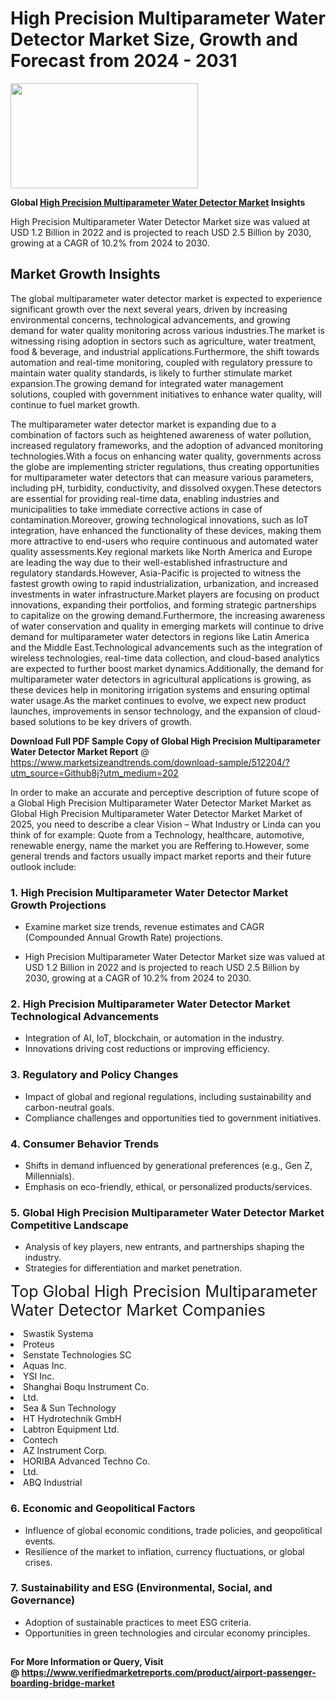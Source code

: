 <H1>High Precision Multiparameter Water Detector Market Size, Growth and Forecast from 2024 - 2031</H1><img class="aligncenter size-medium wp-image-584254" src="https://thirdeyenews.in/wp-content/uploads/2024/09/Global-Market-Research-300x168.jpeg" alt="" width="300" height="168" /><p><strong>Global&nbsp;<a href="https://www.marketsizeandtrends.com/download-sample/512204/?utm_source=Github8j?utm_medium=202">High Precision Multiparameter Water Detector Market</a> Insights</strong></p><p>High Precision Multiparameter Water Detector Market size was valued at USD 1.2 Billion in 2022 and is projected to reach USD 2.5 Billion by 2030, growing at a CAGR of 10.2% from 2024 to 2030.</p><p><h2>Market Growth Insights</h2> <p>The global multiparameter water detector market is expected to experience significant growth over the next several years, driven by increasing environmental concerns, technological advancements, and growing demand for water quality monitoring across various industries.The market is witnessing rising adoption in sectors such as agriculture, water treatment, food & beverage, and industrial applications.Furthermore, the shift towards automation and real-time monitoring, coupled with regulatory pressure to maintain water quality standards, is likely to further stimulate market expansion.The growing demand for integrated water management solutions, coupled with government initiatives to enhance water quality, will continue to fuel market growth.</p> <p>The multiparameter water detector market is expanding due to a combination of factors such as heightened awareness of water pollution, increased regulatory frameworks, and the adoption of advanced monitoring technologies.With a focus on enhancing water quality, governments across the globe are implementing stricter regulations, thus creating opportunities for multiparameter water detectors that can measure various parameters, including pH, turbidity, conductivity, and dissolved oxygen.These detectors are essential for providing real-time data, enabling industries and municipalities to take immediate corrective actions in case of contamination.Moreover, growing technological innovations, such as IoT integration, have enhanced the functionality of these devices, making them more attractive to end-users who require continuous and automated water quality assessments.Key regional markets like North America and Europe are leading the way due to their well-established infrastructure and regulatory standards.However, Asia-Pacific is projected to witness the fastest growth owing to rapid industrialization, urbanization, and increased investments in water infrastructure.Market players are focusing on product innovations, expanding their portfolios, and forming strategic partnerships to capitalize on the growing demand.Furthermore, the increasing awareness of water conservation and quality in emerging markets will continue to drive demand for multiparameter water detectors in regions like Latin America and the Middle East.Technological advancements such as the integration of wireless technologies, real-time data collection, and cloud-based analytics are expected to further boost market dynamics.Additionally, the demand for multiparameter water detectors in agricultural applications is growing, as these devices help in monitoring irrigation systems and ensuring optimal water usage.As the market continues to evolve, we expect new product launches, improvements in sensor technology, and the expansion of cloud-based solutions to be key drivers of growth.<p><span class=""><strong>Download Full PDF Sample Copy of Global High Precision Multiparameter Water Detector Market Report</strong> @ <a href="https://www.marketsizeandtrends.com/download-sample/512204/?utm_source=Github8j?utm_medium=202" target="_blank">https://www.marketsizeandtrends.com/download-sample/512204/?utm_source=Github8j?utm_medium=202</a></span></p><p>In order to make an accurate and perceptive description of future scope of a Global&nbsp;High Precision Multiparameter Water Detector Market Market as Global&nbsp;High Precision Multiparameter Water Detector Market Market of 2025, you need to describe a clear Vision &ndash; What Industry or Linda can you think of for example: Quote from a Technology, healthcare, automotive, renewable energy, name the market you are Reffering to.However, some general trends and factors usually impact market reports and their future outlook include:</p><h3>1.&nbsp;<strong>High Precision Multiparameter Water Detector Market Growth Projections</strong></h3><ul><li>Examine market size trends, revenue estimates and CAGR (Compounded Annual Growth Rate) projections.</li><li><p>High Precision Multiparameter Water Detector Market size was valued at USD 1.2 Billion in 2022 and is projected to reach USD 2.5 Billion by 2030, growing at a CAGR of 10.2% from 2024 to 2030.</p></li></ul><h3>2.&nbsp;<strong>High Precision Multiparameter Water Detector Market Technological Advancements</strong></h3><ul><li>Integration of AI, IoT, blockchain, or automation in the industry.</li><li>Innovations driving cost reductions or improving efficiency.</li></ul><h3>3.&nbsp;<strong>Regulatory and Policy Changes</strong></h3><ul><li>Impact of global and regional regulations, including sustainability and carbon-neutral goals.</li><li>Compliance challenges and opportunities tied to government initiatives.</li></ul><h3>4.&nbsp;<strong>Consumer Behavior Trends</strong></h3><ul><li>Shifts in demand influenced by generational preferences (e.g., Gen Z, Millennials).</li><li>Emphasis on eco-friendly, ethical, or personalized products/services.</li></ul><h3>5.&nbsp;<strong>Global High Precision Multiparameter Water Detector Market Competitive Landscape</strong></h3><ul><li>Analysis of key players, new entrants, and partnerships shaping the industry.</li><li>Strategies for differentiation and market penetration.</li></ul><p data-pm-slice="1 1 []"><span style="color: inherit; font-family: inherit; font-size: 25px;">Top Global High Precision Multiparameter Water Detector Market Companies</span></p><div class="" data-test-id=""><p><li>Swastik Systema</li><li> Proteus</li><li> Senstate Technologies SC</li><li> Aquas Inc.</li><li> YSI Inc.</li><li> Shanghai Boqu Instrument Co.</li><li>Ltd.</li><li> Sea & Sun Technology</li><li> HT Hydrotechnik GmbH</li><li> Labtron Equipment Ltd.</li><li> Contech</li><li> AZ Instrument Corp.</li><li> HORIBA Advanced Techno Co.</li><li> Ltd.</li><li> ABQ Industrial</li></p></div><h3>6.&nbsp;<strong>Economic and Geopolitical Factors</strong></h3><ul><li>Influence of global economic conditions, trade policies, and geopolitical events.</li><li>Resilience of the market to inflation, currency fluctuations, or global crises.</li></ul><h3>7.&nbsp;<strong>Sustainability and ESG (Environmental, Social, and Governance)</strong></h3><ul><li>Adoption of sustainable practices to meet ESG criteria.</li><li>Opportunities in green technologies and circular economy principles.</li></ul><h2><strong style="font-size: 14px;">For More Information or Query, Visit @&nbsp;</strong><a style="background-color: #ffffff; font-size: 14px;" href="https://www.marketsizeandtrends.com/report/high-precision-multiparameter-water-detector-market/" target="_blank">https://www.verifiedmarketreports.com/product/airport-passenger-boarding-bridge-market</a></h2>